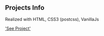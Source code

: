 ## Projects Info

Realized with HTML, CSS3 (postcss), VanillaJs

['See Project'](https://ordep96.github.io/Projects-Info/)
